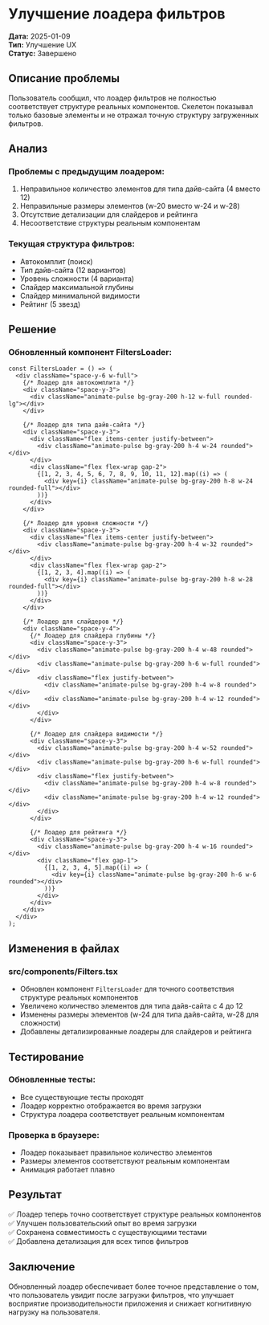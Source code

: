 # Улучшение лоадера фильтров

**Дата:** 2025-01-09  
**Тип:** Улучшение UX  
**Статус:** Завершено

## Описание проблемы

Пользователь сообщил, что лоадер фильтров не полностью соответствует структуре реальных компонентов. Скелетон показывал только базовые элементы и не отражал точную структуру загруженных фильтров.

## Анализ

### Проблемы с предыдущим лоадером:

1. Неправильное количество элементов для типа дайв-сайта (4 вместо 12)
2. Неправильные размеры элементов (w-20 вместо w-24 и w-28)
3. Отсутствие детализации для слайдеров и рейтинга
4. Несоответствие структуры реальным компонентам

### Текущая структура фильтров:

- Автокомплит (поиск)
- Тип дайв-сайта (12 вариантов)
- Уровень сложности (4 варианта)
- Слайдер максимальной глубины
- Слайдер минимальной видимости
- Рейтинг (5 звезд)

## Решение

### Обновленный компонент FiltersLoader:

```tsx
const FiltersLoader = () => (
  <div className="space-y-6 w-full">
    {/* Лоадер для автокомплита */}
    <div className="space-y-3">
      <div className="animate-pulse bg-gray-200 h-12 w-full rounded-lg"></div>
    </div>

    {/* Лоадер для типа дайв-сайта */}
    <div className="space-y-3">
      <div className="flex items-center justify-between">
        <div className="animate-pulse bg-gray-200 h-4 w-24 rounded"></div>
      </div>
      <div className="flex flex-wrap gap-2">
        {[1, 2, 3, 4, 5, 6, 7, 8, 9, 10, 11, 12].map((i) => (
          <div key={i} className="animate-pulse bg-gray-200 h-8 w-24 rounded-full"></div>
        ))}
      </div>
    </div>

    {/* Лоадер для уровня сложности */}
    <div className="space-y-3">
      <div className="flex items-center justify-between">
        <div className="animate-pulse bg-gray-200 h-4 w-32 rounded"></div>
      </div>
      <div className="flex flex-wrap gap-2">
        {[1, 2, 3, 4].map((i) => (
          <div key={i} className="animate-pulse bg-gray-200 h-8 w-28 rounded-full"></div>
        ))}
      </div>
    </div>

    {/* Лоадер для слайдеров */}
    <div className="space-y-4">
      {/* Лоадер для слайдера глубины */}
      <div className="space-y-3">
        <div className="animate-pulse bg-gray-200 h-4 w-48 rounded"></div>
        <div className="animate-pulse bg-gray-200 h-6 w-full rounded"></div>
        <div className="flex justify-between">
          <div className="animate-pulse bg-gray-200 h-4 w-8 rounded"></div>
          <div className="animate-pulse bg-gray-200 h-4 w-12 rounded"></div>
        </div>
      </div>

      {/* Лоадер для слайдера видимости */}
      <div className="space-y-3">
        <div className="animate-pulse bg-gray-200 h-4 w-52 rounded"></div>
        <div className="animate-pulse bg-gray-200 h-6 w-full rounded"></div>
        <div className="flex justify-between">
          <div className="animate-pulse bg-gray-200 h-4 w-8 rounded"></div>
          <div className="animate-pulse bg-gray-200 h-4 w-12 rounded"></div>
        </div>
      </div>

      {/* Лоадер для рейтинга */}
      <div className="space-y-3">
        <div className="animate-pulse bg-gray-200 h-4 w-16 rounded"></div>
        <div className="flex gap-1">
          {[1, 2, 3, 4, 5].map((i) => (
            <div key={i} className="animate-pulse bg-gray-200 h-6 w-6 rounded"></div>
          ))}
        </div>
      </div>
    </div>
  </div>
);
```

## Изменения в файлах

### src/components/Filters.tsx

- Обновлен компонент `FiltersLoader` для точного соответствия структуре реальных компонентов
- Увеличено количество элементов для типа дайв-сайта с 4 до 12
- Изменены размеры элементов (w-24 для типа дайв-сайта, w-28 для сложности)
- Добавлены детализированные лоадеры для слайдеров и рейтинга

## Тестирование

### Обновленные тесты:

- Все существующие тесты проходят
- Лоадер корректно отображается во время загрузки
- Структура лоадера соответствует реальным компонентам

### Проверка в браузере:

- Лоадер показывает правильное количество элементов
- Размеры элементов соответствуют реальным компонентам
- Анимация работает плавно

## Результат

✅ Лоадер теперь точно соответствует структуре реальных компонентов  
✅ Улучшен пользовательский опыт во время загрузки  
✅ Сохранена совместимость с существующими тестами  
✅ Добавлена детализация для всех типов фильтров

## Заключение

Обновленный лоадер обеспечивает более точное представление о том, что пользователь увидит после загрузки фильтров, что улучшает восприятие производительности приложения и снижает когнитивную нагрузку на пользователя.
